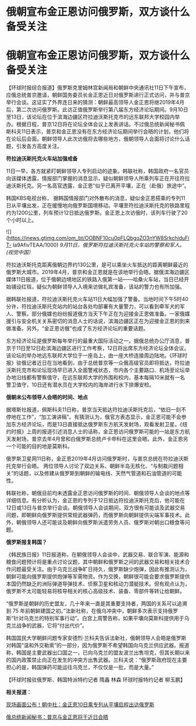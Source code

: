 # 俄朝宣布金正恩访问俄罗斯，双方谈什么备受关注

# 俄朝宣布金正恩访问俄罗斯，双方谈什么备受关注

【环球时报综合报道】俄罗斯克里姆林宫新闻局和朝鲜中央通讯社11日下午宣布，应俄总统普京邀请，朝鲜国务委员长金正恩近日对俄罗斯进行正式访问，并与普京举行会谈。这证实了外界连日来的猜测：朝鲜最高领导人金正恩将继2019年4月后，第二次访问俄罗斯。此访正值俄罗斯举行第八届东方经济论坛期间。9月10日至13日，该论坛在位于滨海边疆区符拉迪沃斯托克市的远东联邦大学校园内举办。根据日程，普京12日将在论坛全体会议上发表讲话。不过俄总统新闻秘书佩斯科夫11日表示，普京和金正恩没有在东方经济论坛期间举行会晤的计划，他们将在论坛后会面。朝鲜领导人此次访俄将去哪些地方，俄朝领导人会面将讨论什么话题，引发各方高度关注。

**符拉迪沃斯托克火车站加强戒备**

11日一早，各方就紧盯朝鲜领导人专列启动的迹象。韩联社称，韩国政府一名官员向该媒体透露，情报部门掌握的消息显示，疑似朝鲜领导人所乘列车正在开往符拉迪沃斯托克。另一名高官透露，金正恩“似乎已离开平壤，正在（赴俄）旅途中”。

韩国KBS电视台称，
据韩国情报部门对外散布的消息，疑似金正恩搭乘的专列11日从平壤出发，正在缓慢地向俄罗斯国境移动。平壤至符拉迪沃斯托克的铁路里程约为1200公里，列车预计12日抵达俄罗斯。金正恩上次访俄时，该列车行驶了20个小时以上。

![](https://inews.gtimg.com/om_bt/OOBNF10cu0pFLQbgoZO3nYW8SrkchiduFiT-
la9AfivTEAA/1000) _9月11日，俄罗斯符拉迪沃斯托克火车站的警察和军人。(视觉中国）_

符拉迪沃斯托克距离俄朝边界约130公里，是可以乘坐火车抵达的距离朝鲜最近的俄罗斯大城市。2019年4月，普京和金正恩就是在该地举行会晤。据俄滨海边疆区媒体11日报道，位于俄朝边境地区的铁路入俄第一站——哈桑火车站，当日已经开始铺设红毯，疑似为朝鲜领导人入境来访做礼宾准备，该站的警力也有所加强。

据韩联社报道，符拉迪沃斯托克火车站11日大幅加强了警备。当地时间下午5时40分许，符拉迪沃斯托克站内的站台各处均部署有大量警力，可以看到牵军犬的军人、警察。部分俄媒也纷纷报道俄方当天下午正在为迎接金正恩做准备。一家俄媒援引与安全机关关系密切的消息人士的话说，滨海边疆区正在为迎接金正恩的到来做准备。另外，“金正恩访俄”也成了东方经济论坛的重要话题。

东方经济论坛是俄罗斯每年举行的最重大国际活动之一。据俄总统办公厅消息，普京于11日至12日赴滨海边疆区进行工作考察，12日将出席东方经济论坛全体会议。该论坛的举办地远东联邦大学位于一座岛上，由一座大桥连接周边陆地。《环球时报》驻俄记者近日在当地看到，由于总统普京等一众俄高级官员即将抵达，符拉迪沃斯托克市和论坛现场早已进入全面警戒状态，市内各个主要路口、机场至论坛举办地沿线都有警察值守，在远东联邦大学的外围和校内，基本每隔10米就有一名警卫值守，10日还有潜水员在大学校内的海岸进行水下排爆安检。

**俄朝未公布领导人会晤的时间、地点**

据塔斯社报道，佩斯科夫11日称，普京当天抵达符拉迪沃斯托克后，“依旧一刻不停地在工作”，“加工演讲稿”。有猜测认为，俄官方表态显示，金正恩可能不会参加东方经济论坛，而是13日直接抵达俄罗斯东方航天发射场，观看发射卫星。《纽约时报》上周的报道引述消息人士的话称，金正恩访问俄罗斯可能的一站是东方航天发射场，普京去年4月曾和白俄罗斯总统卢卡申科在这里会晤。此外，金正恩另一个可能的目的地是莫斯科。

俄罗斯卫星网11日称，金正恩2019年4月访问俄罗斯时，与普京总统在符拉迪沃斯托克举行会晤。
两位领导人讨论了双边关系、朝鲜半岛无核化、“与制裁问题相关”的话题，以及修建从俄罗斯到朝鲜的输电线、天然气管道和石油管道的可能性。

韩联社称，朝俄目前均未透露金正恩访问俄罗斯的时间、朝俄领导人会谈的地点等详细信息。有分析认为，金正恩的专列于12日抵达符拉迪沃斯托克后，他可能在12日或13日与普京举行会谈。朝俄领导人会谈期间，双方很有可能谈及武器交易问题，即朝鲜向俄罗斯提供常规武器弹药，而俄罗斯向朝鲜提供尖端军事技术。此外，朝俄领导人还可能谈及朝鲜向俄罗斯派遣劳务人员、俄罗斯对朝出口粮食等问题。

**俄罗斯报复韩国？**

《韩民族日报》11日报道称，在朝俄领导人会谈中，武器交易、联合军演、能源和粮食问题预计将是重点讨论议题，其中朝鲜和俄罗斯之间的武器交易和相关技术合作问题最受关注。由于乌克兰战争旷日持久，俄罗斯缺少炮弹，因此有推测认为，朝鲜可能向俄罗斯提供炮弹等军需物资。作为交换，朝鲜很可能会要求俄罗斯提供本国仍然缺乏的洲际弹道导弹技术、侦察卫星和核动力潜艇技术。但有观点认为，俄罗斯不太可能轻易将核导相关的核心高级技术、装备、零部件等转让给朝鲜。

“俄罗斯是朝鲜的历史盟友，几十年来一直是其重要支持者，两国的关系可以追溯到 75
年前朝鲜建国之初。”法新社称，在俄乌冲突中，朝鲜多次表示支持俄罗斯“针对乌克兰的特别军事行动”。白宫上周警告称，如果平壤向莫斯科提供用于乌克兰战争的武器，它将“付出代价”。

韩国国民大学朝鲜问题专家安德烈·兰科夫告诉法新社，俄朝领导人会晤是俄罗斯对韩国“温和外交勒索”的一部分，因为俄罗斯不希望韩国向乌克兰供应武器。报道称，韩国是主要武器出口国之一，已向乌克兰的盟友波兰出售坦克，但其长期以来的国内政策禁止向正在发生的冲突方出售武器。兰科夫说：“俄罗斯政府现在主要担心的是，韩国弹药可能运往乌克兰，不仅仅是一批，而是大量。”

【环球时报驻俄罗斯、韩国特派特约记者 隋鑫 林森 环球时报特约记者 柳玉鹏】

**相关报道：**

[现场画面公布！朝中社：金正恩10日乘专列从平壤启程出访俄罗斯](https://new.qq.com/rain/a/20230912A00WFC00)

[俄总统新闻秘书：普京与金正恩将于近日会晤](https://new.qq.com/rain/a/20230912A00T0H00)

